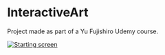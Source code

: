 # InteractiveArt
Project made as part of a Yu Fujishiro Udemy course.

[![Starting screen](https://img.youtube.com/vi/BvnYUwE9Oks/0.jpg)](https://youtu.be/BvnYUwE9Oks)
